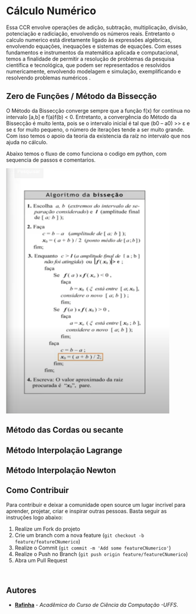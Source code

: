 # Cálculo Numérico

<p>
Essa CCR envolve operações de adição, subtração, multiplicação, divisão, potenciação e radiciação, envolvendo os números reais. Entretanto o calculo numerico está diretamente ligado às expressões algébricas, envolvendo equações, inequações e sistemas de equações. Com esses fundamentos e instrumentos da matemática aplicada e computacional,  temos a finalidade de permitir a resolução de problemas da pesquisa científica e tecnológica, que podem ser representados e resolvidos numericamente, envolvendo modelagem e simulação, exemplificando e resolvendo problemas numéricos .
</p>

## Zero de Funções / Método da Bissecção
<p>O Método da Bissecção converge sempre que a função f(x) for contínua no intervalo [a,b] e f(a)f(b) < 0. Entretanto, a convergência do Método da Bissecção é muito lenta, pois se o intervalo inicial é tal que (b0 – a0) >> ε e se ε for muito pequeno, o número de iterações tende a ser muito grande. Com isso temos o apoio da teoria da existencia da raíz no intervalo que nos ajuda no cálculo. </p>
<p>Abaixo temos o fluxo de como funciona o codigo em python, com sequencia de passos e comentarios.</p>

![bissecção](img/img1.PNG )

## Método das Cordas ou secante

## Método Interpolação Lagrange

## Método Interpolação Newton


## Como Contribuir

Para contribuir e deixar a comunidade open source um lugar incrivel para aprender, projetar, criar e inspirar outras pessoas. Basta seguir as instruções logo abaixo:

1. Realize um Fork do projeto
2. Crie um branch com a nova feature (`git checkout -b feature/featureCNumerico`)
3. Realize o Commit (`git commit -m 'Add some featureCNumerico'`)
4. Realize o Push no Branch (`git push origin feature/featureCNumerico`)
5. Abra um Pull Request

<br>

## Autores

- **[Rafinha](https://github.com/rafalup)** - _Acadêmica do Curso de Ciência da Computação -UFFS_. 
